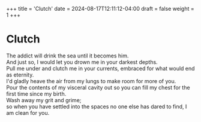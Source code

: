 +++
title = 'Clutch'
date = 2024-08-17T12:11:12-04:00
draft = false
weight = 1
+++

# Clutch

The addict will drink the sea until it becomes him.  
And just so, I would let you drown me in your darkest depths.  
Pull me under and clutch me in your currents, embraced for what would end as eternity.  
I'd gladly heave the air from my lungs to make room for more of you.  
Pour the contents of my visceral cavity out so you can fill my chest for the first time since my birth.  
Wash away my grit and grime;  
so when you have settled into the spaces no one else has dared to find, I am clean for you.
